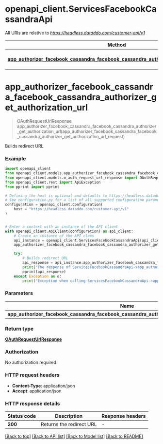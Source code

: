 # openapi_client.ServicesFacebookCassandraApi

All URIs are relative to *https://headless.dataddo.com/customer-api/v1*

Method | HTTP request | Description
------------- | ------------- | -------------
[**app_authorizer_facebook_cassandra_facebook_cassandra_authorizer_get_authorization_url**](ServicesFacebookCassandraApi.md#app_authorizer_facebook_cassandra_facebook_cassandra_authorizer_get_authorization_url) | **POST** /services/facebook_cassandra/oauth-request-url | Builds redirect URL


# **app_authorizer_facebook_cassandra_facebook_cassandra_authorizer_get_authorization_url**
> OAuthRequestUrlResponse app_authorizer_facebook_cassandra_facebook_cassandra_authorizer_get_authorization_url(app_authorizer_facebook_cassandra_facebook_cassandra_authorizer_get_authorization_url_request)

Builds redirect URL

### Example


```python
import openapi_client
from openapi_client.models.app_authorizer_facebook_cassandra_facebook_cassandra_authorizer_get_authorization_url_request import AppAuthorizerFacebookCassandraFacebookCassandraAuthorizerGetAuthorizationUrlRequest
from openapi_client.models.o_auth_request_url_response import OAuthRequestUrlResponse
from openapi_client.rest import ApiException
from pprint import pprint

# Defining the host is optional and defaults to https://headless.dataddo.com/customer-api/v1
# See configuration.py for a list of all supported configuration parameters.
configuration = openapi_client.Configuration(
    host = "https://headless.dataddo.com/customer-api/v1"
)


# Enter a context with an instance of the API client
with openapi_client.ApiClient(configuration) as api_client:
    # Create an instance of the API class
    api_instance = openapi_client.ServicesFacebookCassandraApi(api_client)
    app_authorizer_facebook_cassandra_facebook_cassandra_authorizer_get_authorization_url_request = openapi_client.AppAuthorizerFacebookCassandraFacebookCassandraAuthorizerGetAuthorizationUrlRequest() # AppAuthorizerFacebookCassandraFacebookCassandraAuthorizerGetAuthorizationUrlRequest | 

    try:
        # Builds redirect URL
        api_response = api_instance.app_authorizer_facebook_cassandra_facebook_cassandra_authorizer_get_authorization_url(app_authorizer_facebook_cassandra_facebook_cassandra_authorizer_get_authorization_url_request)
        print("The response of ServicesFacebookCassandraApi->app_authorizer_facebook_cassandra_facebook_cassandra_authorizer_get_authorization_url:\n")
        pprint(api_response)
    except Exception as e:
        print("Exception when calling ServicesFacebookCassandraApi->app_authorizer_facebook_cassandra_facebook_cassandra_authorizer_get_authorization_url: %s\n" % e)
```



### Parameters


Name | Type | Description  | Notes
------------- | ------------- | ------------- | -------------
 **app_authorizer_facebook_cassandra_facebook_cassandra_authorizer_get_authorization_url_request** | [**AppAuthorizerFacebookCassandraFacebookCassandraAuthorizerGetAuthorizationUrlRequest**](AppAuthorizerFacebookCassandraFacebookCassandraAuthorizerGetAuthorizationUrlRequest.md)|  | 

### Return type

[**OAuthRequestUrlResponse**](OAuthRequestUrlResponse.md)

### Authorization

No authorization required

### HTTP request headers

 - **Content-Type**: application/json
 - **Accept**: application/json

### HTTP response details

| Status code | Description | Response headers |
|-------------|-------------|------------------|
**200** | Returns the redirect URL |  -  |

[[Back to top]](#) [[Back to API list]](../README.md#documentation-for-api-endpoints) [[Back to Model list]](../README.md#documentation-for-models) [[Back to README]](../README.md)

